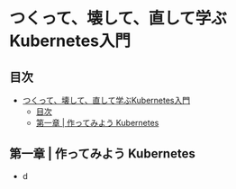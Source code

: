# つくって、壊して、直して学ぶKubernetes入門

## 目次

- [つくって、壊して、直して学ぶKubernetes入門](#つくって壊して直して学ぶkubernetes入門)
  - [目次](#目次)
  - [第一章 | 作ってみよう Kubernetes](#第一章--作ってみよう-kubernetes)

## 第一章 | 作ってみよう Kubernetes

- d
